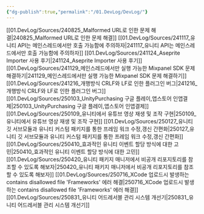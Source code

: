 ```yaml
---
{"dg-publish":true,"permalink":"/01.DevLog/DevLog/"}
---
```


[[01.DevLog/Sources/240825_Malformed URL로 인한 문제 해결\|240825_Malformed URL로 인한 문제 해결]]
[[01.DevLog/Sources/241117_유니티 API는 메인스레드에서만 호출 가능함에 주의하자\|241117_유니티 API는 메인스레드에서만 호출 가능함에 주의하자]]
[[01.DevLog/Sources/241124_Aseprite Importer 사용 후기\|241124_Aseprite Importer 사용 후기]]
[[01.DevLog/Sources/241129_메인스레드에서만 실행 가능한 Mixpanel SDK 문제 해결하기\|241129_메인스레드에서만 실행 가능한 Mixpanel SDK 문제 해결하기]]
[[01.DevLog/Sources/241216_개행방식 CRLF와 LF로 인한 플러그인 버그\|241216_개행방식 CRLF와 LF로 인한 플러그인 버그]]
[[01.DevLog/Sources/250103_UnityPurchasing 구글 플레이,앱스토어 인앱결제\|250103_UnityPurchasing 구글 플레이,앱스토어 인앱결제]]
[[01.DevLog/Sources/250109_유니티에서 유튜브 영상 재생 및 조작 구현\|250109_유니티에서 유튜브 영상 재생 및 조작 구현]]
[[01.DevLog/Sources/250127_유니티 깃 서브모듈과 유니티 커스텀 패키지를 통한 프레임 워크 수정,갱신 간편화\|250127_유니티 깃 서브모듈과 유니티 커스텀 패키지를 통한 프레임 워크 수정,갱신 간편화]]
[[01.DevLog/Sources/250410_효과적인 유니티 이벤트 할당 방식에 대한 고민\|250410_효과적인 유니티 이벤트 할당 방식에 대한 고민]]
[[01.DevLog/Sources/250420_유니티 패키지 매니저에서 비공개 리포지토리를 참조할 수 있도록 해보자\|250420_유니티 패키지 매니저에서 비공개 리포지토리를 참조할 수 있도록 해보자]]
[[01.DevLog/Sources/250716_XCode 업로드시 발생하는 contains disallowed file 'Frameworks' 에러 해결\|250716_XCode 업로드시 발생하는 contains disallowed file 'Frameworks' 에러 해결]]
[[01.DevLog/Sources/250831_유니티 어드레서블 관리 시스템 개선기\|250831_유니티 어드레서블 관리 시스템 개선기]]
